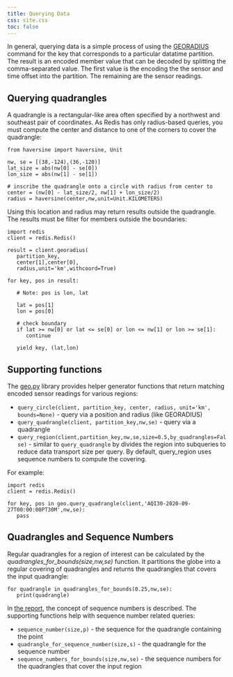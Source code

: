 ```yaml
---
title: Querying Data
css: site.css
toc: false
---
```


In general, querying data is a simple process of using the [GEORADIUS](https://redis.io/commands/georadius)
command for the key that corresponds to a particular datatime partition. The
result is an encoded member value that can be decoded by splitting the
comma-separated value. The first value is the encoding the the sensor and
time offset into the partition. The remaining are the sensor readings.

## Querying quadrangles

A quadrangle is a rectangular-like area often specified by a northwest and
southeast pair of coordinates. As Redis has only radius-based queries, you
must compute the center and distance to one of the corners to cover the
quadrangle:

```
from haversine import haversine, Unit

nw, se = [(38,-124),(36,-120)]
lat_size = abs(nw[0] - se[0])
lon_size = abs(nw[1] - se[1])

# inscribe the quadrangle onto a circle with radius from center to
center = (nw[0] - lat_size/2, nw[1] + lon_size/2)
radius = haversine(center,nw,unit=Unit.KILOMETERS)
```


Using this location and radius may return results outside the quadrangle. The
results must be filter for members outside the boundaries:

```
import redis
client = redis.Redis()

result = client.georadius(
   partition_key,
   center[1],center[0],
   radius,unit='km',withcoord=True)

for key, pos in result:

   # Note: pos is lon, lat

   lat = pos[1]
   lon = pos[0]

   # check boundary
   if lat >= nw[0] or lat <= se[0] or lon <= nw[1] or lon >= se[1]:
      continue

   yield key, (lat,lon)

```

## Supporting functions

The [geo.py](https://github.com/alexmilowski/redis-aqi/blob/main/geo.py) library
provides helper generator functions that return matching encoded sensor
readings for various regions:

 * `query_circle(client, partition_key, center, radius, unit='km', bounds=None)` - query via a position and radius (like GEORADIUS)
 * `query_quadrangle(client, partition_key,nw,se)` - query via a quadrangle
 * `query_region(client,partition_key,nw,se,size=0.5,by_quadrangles=False)` - similar to `query_quadrangle` by divides the region into
   subqueries to reduce data transport size per query. By default, query_region uses sequence numbers to compute the covering.

For example:

```
import redis
client = redis.Redis()

for key, pos in geo.query_quadrangle(client,'AQI30-2020-09-27T00:00:00PT30M',nw,se):
   pass
```

## Quadrangles and Sequence Numbers

Regular quadrangles for a region of interest can be calculated by the
*quadrangles_for_bounds(size,nw,se)* function. It partitions the globe into a regular
covering of quadrangles and returns the quadrangles that covers the
input quadrangle:

```
for quadrangle in quadrangles_for_bounds(0.25,nw,se):
   print(quadrangle)
```

In [the report](/partitioning-geospatial-sensor-data.html), the concept of
sequence numbers is described. The supporting functions help with sequence
number related queries:

 * `sequence_number(size,p)` - the sequence for the quadrangle containing the point
 * `quadrangle_for_sequence_number(size,s)` - the quadrangle for the sequence number
 * `sequence_numbers_for_bounds(size,nw,se)` - the sequence numbers for the quadrangles
   that cover the input region

